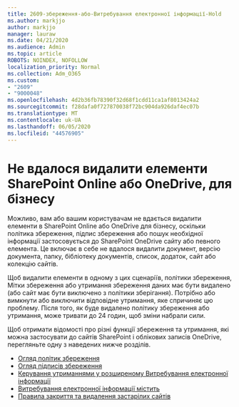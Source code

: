 ```yaml
---
title: 2609-збереження-або-Витребування електронної інформації-Hold
ms.author: markjjo
author: markjjo
manager: lauraw
ms.date: 04/21/2020
ms.audience: Admin
ms.topic: article
ROBOTS: NOINDEX, NOFOLLOW
localization_priority: Normal
ms.collection: Adm_O365
ms.custom:
- "2609"
- "9000048"
ms.openlocfilehash: 4d2b36fb78390f32d68f1cdd11ca1af8013424a2
ms.sourcegitcommit: f28dafa0f727870038f72bc904da926daf4ec07b
ms.translationtype: MT
ms.contentlocale: uk-UA
ms.lasthandoff: 06/05/2020
ms.locfileid: "44576905"
---
```

# <a name="unable-to-delete-items-in-sharepoint-online-or-onedrive-for-business"></a>Не вдалося видалити елементи SharePoint Online або OneDrive, для бізнесу

Можливо, вам або вашим користувачам не вдається видалити елементи в SharePoint Online або OneDrive для бізнесу, оскільки політика збереження, підпис збереження або пошук необхідної інформації застосовується до SharePoint OneDrive сайту або певного елемента. Це включає в себе не вдалося видалити документ, версію документа, папку, бібліотеку документів, список, додаток, сайт або колекцію сайтів. 

Щоб видалити елементи в одному з цих сценаріїв, політики збереження, Мітки збереження або утримання збереження даних має бути видалено (або сайт має бути виключено з політики зберігання). Потрібно або вимкнути або виключити відповідне утримання, яке спричиняє цю проблему. Після того, як буде видалено політику збереження або утримання, може тривати до 24 годин, щоб зміни набрали сили. 

Щоб отримати відомості про різні функції збереження та утримання, які можна застосувати до сайтів SharePoint і облікових записів OneDrive, перегляньте одну з наведених нижче розділів.

- [Огляд політик збереження](https://docs.microsoft.com/microsoft-365/compliance/retention-policies)
- [Огляд підписів збереження](https://docs.microsoft.com/microsoft-365/compliance/labels)
- [Керування утриманнями у розширеному Витребування електронної інформації](https://docs.microsoft.com/microsoft-365/compliance/managing-holds)
- [Витребування електронної інформації містить](https://docs.microsoft.com/microsoft-365/compliance/ediscovery-cases#step-4-place-content-locations-on-hold)
- [Правила закриття та видалення застарілих сайтів](https://support.office.com/article/Use-policies-for-site-closure-and-deletion-A8280D82-27FD-48C5-9ADF-8A5431208BA5)